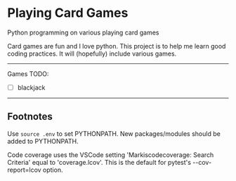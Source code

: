 # Playing Card Games
Python programming on various playing card games

Card games are fun and I love python.
This project is to help me learn good coding practices.
It will (hopefully) include various games.

---

Games TODO:
- [ ] blackjack

---

## Footnotes

Use `source .env` to set PYTHONPATH.
New packages/modules should be added to PYTHONPATH.

Code coverage uses the VSCode setting
'Markiscodecoverage: Search Criteria'
equal to 'coverage.lcov'.
This is the default for pytest's
--cov-report=lcov option.
